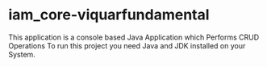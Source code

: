 # iam_core-viquarfundamental

This application is a console based Java Application which Performs CRUD Operations
To run this project you need Java and JDK installed on your System.

